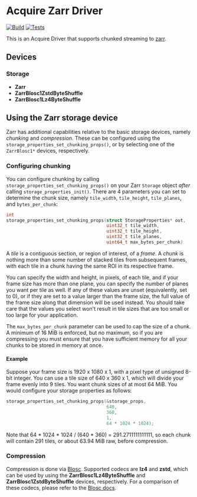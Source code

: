 # Acquire Zarr Driver

[![Build](https://github.com/acquire-project/acquire-driver-zarr/actions/workflows/build.yml/badge.svg)](https://github.com/acquire-project/acquire-driver-zarr/actions/workflows/build.yml)
[![Tests](https://github.com/acquire-project/acquire-driver-zarr/actions/workflows/test_pr.yml/badge.svg)](https://github.com/acquire-project/acquire-driver-zarr/actions/workflows/test_pr.yml)

This is an Acquire Driver that supports chunked streaming to [zarr][].

## Devices

### Storage

- **Zarr**
- **ZarrBlosc1ZstdByteShuffle**
- **ZarrBlosc1Lz4ByteShuffle**

## Using the Zarr storage device

Zarr has additional capabilities relative to the basic storage devices, namely _chunking_ and _compression_.
These can be configured using the `storage_properties_set_chunking_props()`, or by selecting one of the `ZarrBlosc1*`
devices, respectively.

### Configuring chunking

You can configure chunking by calling `storage_properties_set_chunking_props()` on your Zarr `Storage` object _after_
calling `storage_properties_init()`.
There are 4 parameters you can set to determine the chunk size, namely `tile_width`, `tile_height`, `tile_planes`,
and `bytes_per_chunk`:

```c
int
storage_properties_set_chunking_props(struct StorageProperties* out,
                                      uint32_t tile_width,
                                      uint32_t tile_height,
                                      uint32_t tile_planes,
                                      uint64_t max_bytes_per_chunk)
```

A _tile_ is a contiguous section, or region of interest, of a _frame_.
A _chunk_ is nothing more than some number of stacked tiles from subsequent frames, with each tile in a chunk having
the same ROI in its respective frame.

You can specify the width and height, in pixels, of each tile, and if your frame size has more than one plane, you can
specify the number of planes you want per tile as well.
If any of these values are unset (equivalently, set to 0), or if they are set to a value larger than the frame size,
the full value of the frame size along that dimension will be used instead.
You should take care that the values you select won't result in tile sizes that are too small or too large for your
application.

The `max_bytes_per_chunk` parameter can be used to cap the size of a chunk.
A minimum of 16 MiB is enforced, but no maximum, so if you are compressing you must ensure that you have sufficient
memory for all your chunks to be stored in memory at once.

#### Example

Suppose your frame size is 1920 x 1080 x 1, with a pixel type of unsigned 8-bit integer.
You can use a tile size of 640 x 360 x 1, which will divide your frame evenly into 9 tiles.
You want chunk sizes of at most 64 MiB.
You would configure your storage properties as follows:

```c
storage_properties_set_chunking_props(&storage_props,
                                      640,
                                      360,
                                      1,
                                      64 * 1024 * 1024);
```

Note that 64 * 1024 * 1024 / (640 * 360) = 291.2711111111111, so each chunk will contain 291 tiles, or about 63.94 MiB
raw, before compression.

### Compression

Compression is done via [Blosc][].
Supported codecs are **lz4** and **zstd**, which can be used by using the **ZarrBlosc1Lz4ByteShuffle** and
**ZarrBlosc1ZstdByteShuffle** devices, respectively.
For a comparison of these codecs, please refer to the [Blosc docs][Blosc].

[zarr]: https://zarr.readthedocs.io/en/stable/spec/v2.html

[Blosc]: https://github.com/Blosc/c-blosc
